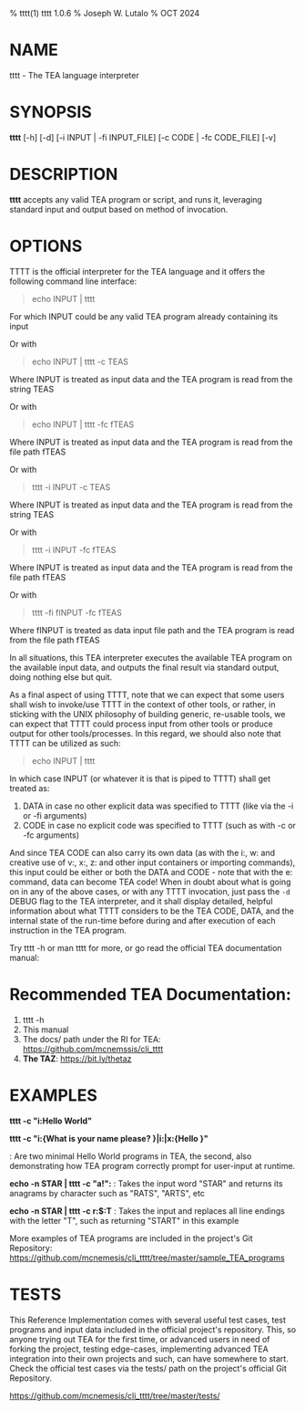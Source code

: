 % tttt(1) tttt 1.0.6
% Joseph W. Lutalo
% OCT 2024

# NAME
tttt - The TEA language interpreter

# SYNOPSIS
**tttt** [-h] [-d] [-i INPUT | -fi INPUT_FILE] [-c CODE | -fc CODE_FILE] [-v] 

# DESCRIPTION
**tttt** accepts any valid TEA program or script, and runs it, leveraging standard input and output based on method of invocation.

# OPTIONS

TTTT is the official interpreter for the TEA language and it offers the following command line interface:

> echo INPUT | tttt 

For which INPUT could be any valid TEA program already containing its input

Or with

> echo INPUT | tttt -c TEAS

Where INPUT is treated as input data and the TEA program is read from the string TEAS

Or with

> echo INPUT | tttt -fc fTEAS

Where INPUT is treated as input data and the TEA program is read from the file path fTEAS

Or with

> tttt -i INPUT -c TEAS

Where INPUT is treated as input data and the TEA program is read from the string TEAS

Or with

> tttt -i INPUT -fc fTEAS

Where INPUT is treated as input data and the TEA program is read from the file path fTEAS

Or with

> tttt -fi fINPUT -fc fTEAS

Where fINPUT is treated as data input file path and the TEA program is read from the file path fTEAS

In all situations, this TEA interpreter executes the available TEA program on the available input data, and outputs the final result via standard output, doing nothing else but quit.

As a final aspect of using TTTT, note that we can expect that some users shall wish to invoke/use TTTT in the context of other tools, or rather,
in sticking with the UNIX philosophy of building generic, re-usable tools, we can expect that TTTT could process input from other tools or produce
output for other tools/processes. In this regard, we should also note that TTTT can be utilized as such:

> echo INPUT | tttt

In which case INPUT (or whatever it is that is piped to TTTT) shall get treated as:

1. DATA in case no other explicit data was specified to TTTT (like via the -i or -fi arguments)
2. CODE in case no explicit code was specified to TTTT (such as with -c or -fc arguments)

And since TEA CODE can also carry its own data (as with the i:, w: and creative use of v:, x:, z: and other input containers or importing commands), this input could be either or both the DATA and CODE - note that with the e: command, data can become TEA code! When in doubt about what is going on in any of the above cases, or with any TTTT invocation, just pass the `-d` DEBUG flag to the TEA interpreter, and it shall display detailed, helpful information about what TTTT considers to be the TEA CODE, DATA, and the internal state of the run-time before during and after execution of each instruction in the TEA program. 


Try tttt -h or man tttt for more, or go read the official TEA documentation manual: 

# Recommended TEA Documentation:

1. tttt -h
2. This manual
3. The docs/ path under the RI for TEA: https://github.com/mcnemssis/cli_tttt
4. **The TAZ**: https://bit.ly/thetaz

# EXAMPLES
**tttt -c "i:Hello World"**

**tttt -c "i:{What is your name please? }|i:|x:{Hello }"**

: Are two minimal Hello World programs in TEA, the second, also demonstrating how TEA program correctly prompt for user-input at runtime.

**echo -n STAR | tttt -c "a!":**
: Takes the input word "STAR" and returns its anagrams by character such as "RATS", "ARTS", etc

**echo -n STAR | tttt -c r:$:T**
: Takes the input and replaces all line endings with the letter "T", such as returning "START" in this example

More examples of TEA programs are included in the project's Git Repository: https://github.com/mcnemesis/cli_tttt/tree/master/sample_TEA_programs


# TESTS

This Reference Implementation comes with several useful test cases, test programs and input data included in the official project's repository. This, so anyone trying out TEA for the first time, or advanced users in need of forking the project, testing edge-cases, implementing advanced TEA integration into their own projects and such, can have somewhere to start. Check the official test cases via the tests/ path on the project's official Git Repository.

https://github.com/mcnemesis/cli_tttt/tree/master/tests/

